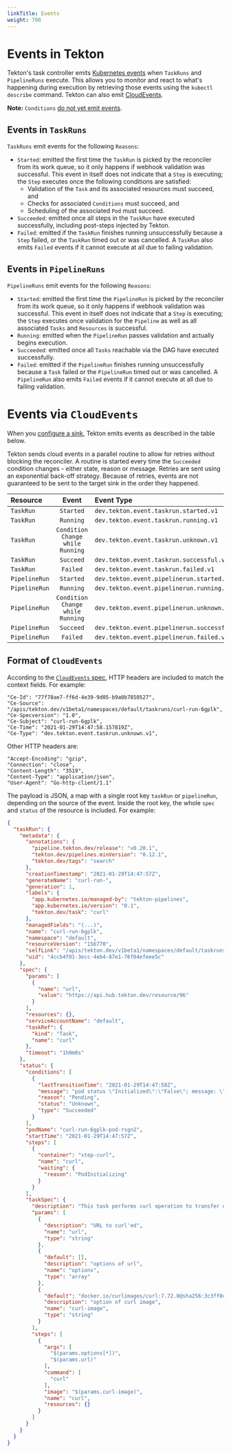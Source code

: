 ```yaml
---
linkTitle: Events
weight: 700
---
```

# Events in Tekton

Tekton's task controller emits [Kubernetes events](https://kubernetes.io/docs/reference/generated/kubernetes-api/v1.18/#event-v1-core)
when `TaskRuns` and `PipelineRuns` execute. This allows you to monitor and react to what's happening during execution by
retrieving those events using the `kubectl describe` command. Tekton can also emit [CloudEvents](https://github.com/cloudevents/spec).

**Note:** `Conditions` [do not yet emit events](https://github.com/tektoncd/pipeline/issues/2461).

## Events in `TaskRuns`

`TaskRuns` emit events for the following `Reasons`:

- `Started`: emitted the first time the `TaskRun` is picked by the
  reconciler from its work queue, so it only happens if webhook validation was
  successful. This event in itself does not indicate that a `Step` is executing;
  the `Step` executes once the following conditions are satisfied:
  - Validation of the `Task` and  its associated resources must succeed, and
  - Checks for associated `Conditions` must succeed, and
  - Scheduling of the associated `Pod` must succeed.
- `Succeeded`: emitted once all steps in the `TaskRun` have executed successfully,
   including post-steps injected by Tekton.
- `Failed`: emitted if the `TaskRun` finishes running unsuccessfully because a `Step` failed,
   or the `TaskRun` timed out or was cancelled. A `TaskRun` also emits `Failed` events
   if it cannot execute at all due to failing validation.

## Events in `PipelineRuns`

`PipelineRuns` emit events for the following `Reasons`:

- `Started`: emitted the first time the `PipelineRun` is picked by the
  reconciler from its work queue, so it only happens if webhook validation was
  successful. This event in itself does not indicate that a `Step` is executing;
  the `Step` executes once validation for the `Pipeline` as well as all associated `Tasks`
  and `Resources` is successful.
- `Running`: emitted when the `PipelineRun` passes validation and
  actually begins execution.
- `Succeeded`: emitted once all `Tasks` reachable via the DAG have
  executed successfully.
- `Failed`: emitted if the `PipelineRun` finishes running unsuccessfully because a `Task` failed or the
  `PipelineRun` timed out or was cancelled. A `PipelineRun` also emits `Failed` events if it cannot
  execute at all due to failing validation.

# Events via `CloudEvents`

When you [configure a sink](/vault/Pipelines-v0.26.0/install/#configuring-cloudevents-notifications), Tekton emits
events as described in the table below.

Tekton sends cloud events in a parallel routine to allow for retries without blocking the
reconciler. A routine is started every time the `Succeeded` condition changes - either state,
reason or message. Retries are sent using an exponential back-off strategy. 
Because of retries, events are not guaranteed to be sent to the target sink in the order they happened.

Resource      |Event    |Event Type
:-------------|:-------:|:----------------------------------------------------------
`TaskRun`     | `Started` | `dev.tekton.event.taskrun.started.v1`
`TaskRun`     | `Running` | `dev.tekton.event.taskrun.running.v1`
`TaskRun`     | `Condition Change while Running` | `dev.tekton.event.taskrun.unknown.v1`
`TaskRun`     | `Succeed` | `dev.tekton.event.taskrun.successful.v1`
`TaskRun`     | `Failed`  | `dev.tekton.event.taskrun.failed.v1`
`PipelineRun` | `Started` | `dev.tekton.event.pipelinerun.started.v1`
`PipelineRun` | `Running` | `dev.tekton.event.pipelinerun.running.v1`
`PipelineRun` | `Condition Change while Running` | `dev.tekton.event.pipelinerun.unknown.v1`
`PipelineRun` | `Succeed` | `dev.tekton.event.pipelinerun.successful.v1`
`PipelineRun` | `Failed`  | `dev.tekton.event.pipelinerun.failed.v1`

## Format of `CloudEvents`

According to the [`CloudEvents` spec](https://github.com/cloudevents/spec/blob/master/spec.md), HTTP headers are included to match the context fields. For example:

```
"Ce-Id": "77f78ae7-ff6d-4e39-9d05-b9a0b7850527",
"Ce-Source": "/apis/tekton.dev/v1beta1/namespaces/default/taskruns/curl-run-6gplk",
"Ce-Specversion": "1.0",
"Ce-Subject": "curl-run-6gplk",
"Ce-Time": "2021-01-29T14:47:58.157819Z",
"Ce-Type": "dev.tekton.event.taskrun.unknown.v1",
```

Other HTTP headers are:
```
"Accept-Encoding": "gzip",
"Connection": "close",
"Content-Length": "3519",
"Content-Type": "application/json",
"User-Agent": "Go-http-client/1.1"
```

The payload is JSON, a map with a single root key `taskRun` or `pipelineRun`, depending on the source
of the event. Inside the root key, the whole `spec` and `status` of the resource is included. For example:

```json
{
  "taskRun": {
    "metadata": {
      "annotations": {
        "pipeline.tekton.dev/release": "v0.20.1",
        "tekton.dev/pipelines.minVersion": "0.12.1",
        "tekton.dev/tags": "search"
      },
      "creationTimestamp": "2021-01-29T14:47:57Z",
      "generateName": "curl-run-",
      "generation": 1,
      "labels": {
        "app.kubernetes.io/managed-by": "tekton-pipelines",
        "app.kubernetes.io/version": "0.1",
        "tekton.dev/task": "curl"
      },
      "managedFields": "(...)",
      "name": "curl-run-6gplk",
      "namespace": "default",
      "resourceVersion": "156770",
      "selfLink": "/apis/tekton.dev/v1beta1/namespaces/default/taskruns/curl-run-6gplk",
      "uid": "4ccb4f01-3ecc-4eb4-87e1-76f04efeee5c"
    },
    "spec": {
      "params": [
        {
          "name": "url",
          "value": "https://api.hub.tekton.dev/resource/96"
        }
      ],
      "resources": {},
      "serviceAccountName": "default",
      "taskRef": {
        "kind": "Task",
        "name": "curl"
      },
      "timeout": "1h0m0s"
    },
    "status": {
      "conditions": [
        {
          "lastTransitionTime": "2021-01-29T14:47:58Z",
          "message": "pod status \"Initialized\":\"False\"; message: \"containers with incomplete status: [place-tools]\"",
          "reason": "Pending",
          "status": "Unknown",
          "type": "Succeeded"
        }
      ],
      "podName": "curl-run-6gplk-pod-rsgn2",
      "startTime": "2021-01-29T14:47:57Z",
      "steps": [
        {
          "container": "step-curl",
          "name": "curl",
          "waiting": {
            "reason": "PodInitializing"
          }
        }
      ],
      "taskSpec": {
        "description": "This task performs curl operation to transfer data from internet.",
        "params": [
          {
            "description": "URL to curl'ed",
            "name": "url",
            "type": "string"
          },
          {
            "default": [],
            "description": "options of url",
            "name": "options",
            "type": "array"
          },
          {
            "default": "docker.io/curlimages/curl:7.72.0@sha256:3c3ff0c379abb1150bb586c7d55848ed4dcde4a6486b6f37d6815aed569332fe",
            "description": "option of curl image",
            "name": "curl-image",
            "type": "string"
          }
        ],
        "steps": [
          {
            "args": [
              "$(params.options[*])",
              "$(params.url)"
            ],
            "command": [
              "curl"
            ],
            "image": "$(params.curl-image)",
            "name": "curl",
            "resources": {}
          }
        ]
      }
    }
  }
}
```
